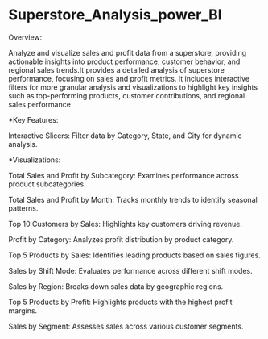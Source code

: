 # Superstore_Analysis_power_BI


Overview:

Analyze and visualize sales and profit data from a superstore, providing actionable insights into product performance, customer behavior, and regional sales trends.It provides a detailed analysis of superstore performance, focusing on sales and profit metrics. It includes interactive filters for more granular analysis and visualizations to highlight key insights such as top-performing products, customer contributions, and regional sales performance

*Key Features:

Interactive Slicers: Filter data by Category, State, and City for dynamic analysis.

*Visualizations:

Total Sales and Profit by Subcategory: Examines performance across product subcategories.

Total Sales and Profit by Month: Tracks monthly trends to identify seasonal patterns.

Top 10 Customers by Sales: Highlights key customers driving revenue.

Profit by Category: Analyzes profit distribution by product category.

Top 5 Products by Sales: Identifies leading products based on sales figures.

Sales by Shift Mode: Evaluates performance across different shift modes.

Sales by Region: Breaks down sales data by geographic regions.

Top 5 Products by Profit: Highlights products with the highest profit margins.

Sales by Segment: Assesses sales across various customer segments.

